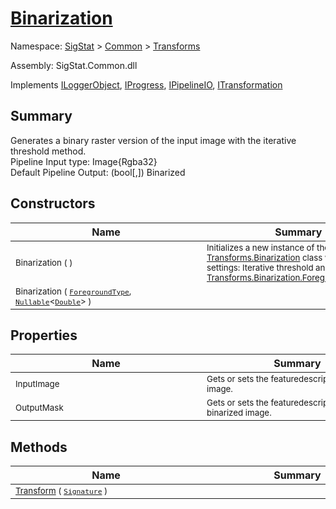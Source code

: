 # [Binarization](./Binarization.md)

Namespace: [SigStat]() > [Common](./../README.md) > [Transforms](./README.md)

Assembly: SigStat.Common.dll

Implements [ILoggerObject](./../ILoggerObject.md), [IProgress](./../Helpers/IProgress.md), [IPipelineIO](./../Pipeline/IPipelineIO.md), [ITransformation](./../ITransformation.md)

## Summary
Generates a binary raster version of the input image with the iterative threshold method.  <br>Pipeline Input type: Image{Rgba32}<br>Default Pipeline Output: (bool[,]) Binarized

## Constructors

| Name | Summary | 
| --- | --- | 
| <sub>Binarization (  )</sub><div style="width: 290px"> | <sub>Initializes a new instance of the [Transforms.Binarization](https://github.com/hargitomi97/sigstat/blob/master/docs/md/SigStat/Common/Transforms/Binarization.md) class with default settings: Iterative threshold and [Transforms.Binarization.ForegroundType.Dark](https://github.com/hargitomi97/sigstat/blob/master/docs/md/.md).</sub><div style="width: 290px"> | <br>
| <sub>Binarization ( [`ForegroundType`](./Binarization.md), [`Nullable`](https://docs.microsoft.com/en-us/dotnet/api/System.Nullable-1)\<[`Double`](https://docs.microsoft.com/en-us/dotnet/api/System.Double)> )</sub><div style="width: 290px"> | <sub></sub><div style="width: 290px"> | <br>


## Properties

| Name | Summary | 
| --- | --- | 
| <sub>InputImage</sub><div style="width: 290px"> | <sub>Gets or sets the featuredescriptor of the input image.</sub><div style="width: 290px"> | <br>
| <sub>OutputMask</sub><div style="width: 290px"> | <sub>Gets or sets the featuredescriptor of a the binarized image.</sub><div style="width: 290px"> | <br>


## Methods

| Name | Summary | 
| --- | --- | 
| <sub>[Transform](./Methods/Binarization-100663642.md) ( [`Signature`](./../Signature.md) )</sub><div style="width: 290px"> | <sub></sub><div style="width: 290px"> | <br>


